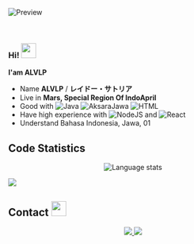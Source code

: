 <div align="center">
<!-- ![](https://typograssy.deno.dev/api?text=お兄ちゃんはおしまい!&l0=none&bg=none&frame=none&speed=100&comment=) -->
<!-- ![](https://typograssy.deno.dev/api?text=お兄ちゃんはおしまい!&l0=none&l1=00cce6&l2=80f1ff&l3=009eb3&l4=caf9ff&bg=none&frame=none&speed=100&comment=) -->

</div>

![Preview](https://media.tenor.com/FYsjyvi3C7kAAAAi/rupert-cat.gif)

<br/>

### **Hi! <img src="https://www.icegif.com/wp-content/uploads/2022/07/icegif-1189.gif" width="30"/>**

**I'am ALVLP**
- Name **ALVLP** / **レイドー・サトリア**
- Live in **Mars, Special Region Of IndoApril**
- Good with ![Java](https://img.shields.io/badge/Java-%23ED8B00.svg?style=flat&logo=java&logoColor=white)  ![AksaraJawa](https://shields.io/badge/JavaScript-F7DF1E?logo=JavaScript&logoColor=000&style=flat-square)  ![HTML](https://img.shields.io/badge/HTML5-%23E34F26.svg?style=flat&logo=html5&logoColor=white) 
- Have high experience with ![NodeJS](https://img.shields.io/badge/Node.js-43853D?style=flat&logo=node.js&logoColor=white)  and ![React](https://img.shields.io/badge/React-20232A?style=flat&logo=react&logoColor=61DAFB) 
- Understand Bahasa Indonesia, Jawa, 01

## **Code Statistics**

<p align="center">
  <img src="https://github-readme-stats.vercel.app/api/top-langs/?username=alvlp-code&layout=compact&theme=tokyonight" alt="Language stats" />
</p>


<img src="https://media.tenor.com/-O8iUQLR9dQAAAAj/maxwell-spin.gif"/>
<!-- https://i.kym-cdn.com/entries/icons/original/000/051/500/ruby_dancing.gif-->


<!-- <br><br><br><br> -->
## **Contact <img src="https://www.icegif.com/wp-content/uploads/2022/07/icegif-14.webp" width="30"/>**

<p align='center'>
  <a href="https://alvlp.vercel.app">
    <img src="https://img.shields.io/badge/Website-800000?style=for-the-badge&logo=anilist&logoColor=white" />
  </a>
  <a href="https://t.me/alvlp_devhunter">
    <img src="https://img.shields.io/badge/Telegram-BF0000?style=for-the-badge&logo=telegram&logoColor=white" />
  </a>
</p>

<br/>
